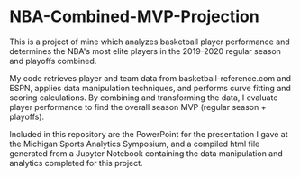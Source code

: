 # NBA-Combined-MVP-Projection
This is a project of mine which analyzes basketball player performance and determines the NBA's most elite players in the 2019-2020 regular season and playoffs combined. 

My code retrieves player and team data from basketball-reference.com and ESPN, applies data manipulation techniques, and performs curve fitting and scoring calculations. By combining and transforming the data, I evaluate player performance to find the overall season MVP (regular season + playoffs). 

Included in this repository are the PowerPoint for the presentation I gave at the Michigan Sports Analytics Symposium, and a compiled html file generated from a Jupyter Notebook containing the data manipulation and analytics completed for this project.
